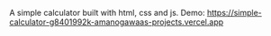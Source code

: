 A simple calculator built with html, css and js.
Demo: https://simple-calculator-g8401992k-amanogawaas-projects.vercel.app
